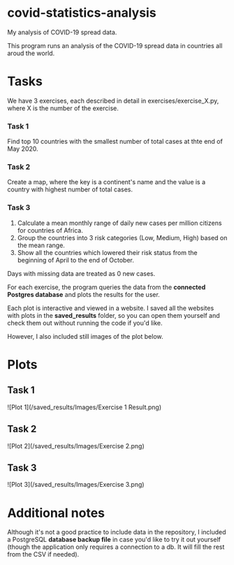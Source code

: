 # covid-statistics-analysis
My analysis of COVID-19 spread data.

This program runs an analysis of the COVID-19 spread data in countries all aroud the world.

# Tasks
We have 3 exercises, each described in detail in exercises/exercise_X.py, where X is the number of the exercise.

### Task 1

Find top 10 countries with the smallest number of total cases at thte end of May 2020.

### Task 2

Create a map, where the key is a continent's name and the value is a country with highest number of total cases.

### Task 3

1. Calculate a mean monthly range of daily new cases per million citizens for countries of Africa.
2. Group the countries into 3 risk categories (Low, Medium, High) based on the mean range.
3. Show all the countries which lowered their risk status from the beginning of April to the end of October.

Days with missing data are treated as 0 new cases.


For each exercise, the program queries the data from the **connected Postgres database**
and plots the results for the user.

Each plot is interactive and viewed in a website. I saved all the websites with plots in the **saved_results** folder, so you can open them yourself and check them out without running the code if you'd like.

However, I also included still images of the plot below.


# Plots

## Task 1
![Plot 1](/saved_results/Images/Exercise 1 Result.png)

## Task 2
![Plot 2](/saved_results/Images/Exercise 2.png)

## Task 3
![Plot 3](/saved_results/Images/Exercise 3.png)


# Additional notes

Although it's not a good practice to include data in the repository, I included a PostgreSQL **database backup file** in case you'd like to try it out yourself (though the application only requires a connection to a db. It will fill the rest from the CSV if needed).
